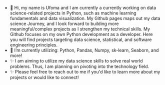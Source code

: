 - 👋 Hi, my name is Ufoma and
    I am currently a currently working on data science-related projects in Python, such as machine learning fundamentals and data visualization.
    My Github pages maps out my data science Journey, and I look forward to building more meaningful/complex projects as I strengthen my technical skills.
    My Github focuses on my own Python development as a developer. Here you will find projects targeting data science, statistical, and software engineering principles.
- 🌱 I’m currently utilizing: Python, Pandas, Numpy, sk-learn, Seaborn, and more!
- ✨ I am aiming to utilize my data science skills to solve real world problems. Thus, I am planning on pivoting into the technology field.
- ✨ Please feel free to reach out to me if you'd like to learn more about my projects or would like to connect!
<!---
ufomaok/ufomaok is a ✨ special ✨ repository because its `README.md` (this file) appears on your GitHub profile.
You can click the Preview link to take a look at your changes.
--->
